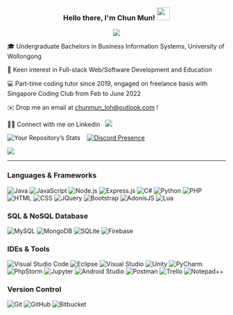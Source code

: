 <p align="center">
  <h3 align="center">Hello there, I'm Chun Mun! <img src="https://raw.githubusercontent.com/MartinHeinz/MartinHeinz/master/wave.gif" width="30px" height="30px"></h3>
</p>
<p align="center">
  <img src="https://readme-typing-svg.herokuapp.com/?font=consolas&center=true&duration=3000&color=5194f0&lines=I%27m%20a%20Fullstack%20Developer,;%20a%20Programming%20Tutor,;%20a%20Freelancer,;and%20a%20Lifelong%20Learner!">
</p>

🎓 Undergraduate Bachelors in Business Information Systems, University of Wollongong

👀 Keen interest in Full-stack Web/Software Development and Education

💻 Part-time coding tutor since 2019, engaged on freelance basis with Singapore Coding Club from Feb to June 2022

✉️ Drop me an email at chunmun_loh@outlook.com !

🤝🏻 Connect with me on Linkedin &nbsp; <a href="https://linkedin.com/in/lcm98" target="_blank">
  <img src="https://img.shields.io/badge/Loh%20Chun%20Mun-0077B5?style=for-the-badge&logo=linkedin&logoColor=white" />
</a>

![Your Repository’s Stats](https://github-readme-stats.vercel.app/api?username=cmsamaaa&show_icons=true)&nbsp;&nbsp;&nbsp;
[![Discord Presence](https://lanyard.cnrad.dev/api/156065550894628864)](https://discord.com/users/156065550894628864)

<img src="https://komarev.com/ghpvc/?username=cmsamaaa" />
<hr>

### Languages & Frameworks
![Java](https://img.shields.io/badge/Java-ED8B00?style=for-the-badge&logo=oracle&logoColor=white) 
![JavaScript](https://img.shields.io/badge/JavaScript-323330?style=for-the-badge&logo=javascript&logoColor=F7DF1E) 
![Node.js](https://img.shields.io/badge/Node.js-43853D?style=for-the-badge&logo=node.js&logoColor=white) 
![Express.js](https://img.shields.io/badge/express.js-%23404d59.svg?style=for-the-badge&logo=express&logoColor=%2361DAFB) 
![C#](https://img.shields.io/badge/C%23-239120?style=for-the-badge&logo=c-sharp&logoColor=white) 
![Python](https://img.shields.io/badge/Python-FFD43B?style=for-the-badge&logo=python&logoColor=darkgreen) 
![PHP](https://img.shields.io/badge/php-%23777BB4.svg?style=for-the-badge&logo=php&logoColor=white) 
![HTML](https://img.shields.io/badge/HTML5-E34F26?style=for-the-badge&logo=html5&logoColor=white) 
![CSS](https://img.shields.io/badge/CSS3-1572B6?style=for-the-badge&logo=css3&logoColor=white) 
![JQuery](https://img.shields.io/badge/jQuery-0769AD?style=for-the-badge&logo=jquery&logoColor=white)
![Bootstrap](https://img.shields.io/badge/Bootstrap-563D7C?style=for-the-badge&logo=bootstrap&logoColor=white) 
![AdonisJS](https://img.shields.io/badge/adonisjs-%23220052.svg?style=for-the-badge&logo=adonisjs&logoColor=white)
![Lua](https://img.shields.io/badge/Lua-2C2D72?style=for-the-badge&logo=lua&logoColor=white) 

### SQL & NoSQL Database
![MySQL](https://img.shields.io/badge/MySQL-00000F?style=for-the-badge&logo=mysql&logoColor=white) 
![MongoDB](https://img.shields.io/badge/MongoDB-white?style=for-the-badge&logo=mongodb&logoColor=4EA94B) 
![SQLite](https://img.shields.io/badge/SQLite-07405E?style=for-the-badge&logo=sqlite&logoColor=white) 
![Firebase](https://img.shields.io/badge/firebase-%23039BE5.svg?style=for-the-badge&logo=firebase) 

### IDEs & Tools
![Visual Studio Code](https://img.shields.io/badge/Visual_Studio_Code-0078D4?style=for-the-badge&logo=visual%20studio%20code&logoColor=white) 
![Eclipse](https://img.shields.io/badge/Eclipse-2C2255?style=for-the-badge&logo=eclipse&logoColor=white) 
![Visual Studio](https://img.shields.io/badge/Visual_Studio-5C2D91?style=for-the-badge&logo=visual%20studio&logoColor=white) 
![Unity](https://img.shields.io/badge/Unity-100000?style=for-the-badge&logo=unity&logoColor=white) 
![PyCharm](https://img.shields.io/badge/PyCharm-000000.svg?style=for-the-badge&logo=PyCharm&logoColor=white&color=21d189) 
![PhpStorm](https://img.shields.io/badge/PhpStorm-000000.svg?style=for-the-badge&logo=PhpStorm&logoColor=white&color=8d51f5)
![Jupyter](https://img.shields.io/badge/Jupyter-%23F37626.svg?style=for-the-badge&logo=Jupyter&logoColor=white) 
![Android Studio](https://img.shields.io/badge/Android_Studio-3DDC84?style=for-the-badge&logo=android-studio&logoColor=white) 
![Postman](https://img.shields.io/badge/Postman-FF6C37?style=for-the-badge&logo=Postman&logoColor=white) 
![Trello](https://img.shields.io/badge/Trello-%23026AA7.svg?style=for-the-badge&logo=Trello&logoColor=white) 
![Notepad++](https://img.shields.io/badge/Notepad++-90E59A.svg?style=for-the-badge&logo=notepad%2B%2B&logoColor=black) 
  
### Version Control
![Git](https://img.shields.io/badge/Git-F1502F?style=for-the-badge&logo=git&logoColor=white) 
![GitHub](https://img.shields.io/badge/GitHub-100000?style=for-the-badge&logo=github&logoColor=white) 
![Bitbucket](https://img.shields.io/badge/bitbucket-%230047B3.svg?style=for-the-badge&logo=bitbucket&logoColor=white)
